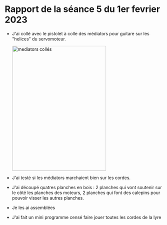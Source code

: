 <h1>Rapport de la séance 5 du 1er fevrier 2023</h1>
<ul>
  <li><p>J'ai collé avec le pistolet à colle des médiators pour guitare sur les "helices" du servomoteur.</p></li>
  <img src="/Documents/Images/pistolet.pdf" alt="mediators collés" style="width:300px;height:400px;"/>
  <li><p>J'ai testé si les médiators marchaient bien sur les cordes.</p></li>
  <li><p>J'ai découpé quatres planches en bois : 2 planches qui vont soutenir sur le côté les planches des moteurs, 2 planches qui font des calepins pour pouvoir visser les autres planches.<p></li>
  <li><p>Je les ai assemblées<p></li>
  <li><p>J'ai fait un mini programme censé faire jouer toutes les cordes de la lyre<p></li>


